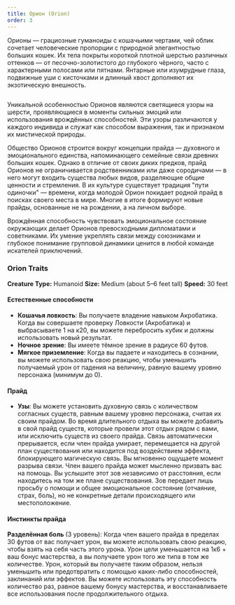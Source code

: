 ```yaml
---
title: Орион (Orion)
order: 3
---
```


Орионы — грациозные гуманоиды с кошачьими чертами, чей облик сочетает человеческие пропорции с природной элегантностью больших кошек. Их тела покрыты короткой плотной шерстью различных оттенков — от песочно-золотистого до глубокого чёрного, часто с характерными полосами или пятнами. Янтарные или изумрудные глаза, подвижные уши с кисточками и длинный хвост дополняют их экзотическую внешность.

<Image name="orion.webp" />

Уникальной особенностью Орионов являются светящиеся узоры на шерсти, проявляющиеся в моменты сильных эмоций или использования врождённых способностей. Эти узоры различаются у каждого индивида и служат как способом выражения, так и признаком их мистической природы.

Общество Орионов строится вокруг концепции прайда — духовного и эмоционального единства, напоминающего семейные связи древних больших кошек. Однако в отличие от своих диких предков, прайд Орионов не ограничивается родственниками или даже сородичами — в него могут входить существа любых видов, разделяющие общие ценности и стремления. В их культуре существует традиция "пути одиночки" — времени, когда молодой Орион покидает родной прайд в поисках своего места в мире. Многие в итоге формируют новые прайды, основанные не на рождении, а на личном выборе.

Врождённая способность чувствовать эмоциональное состояние окружающих делает Орионов превосходными дипломатами и советниками. Их умение укреплять связи между союзниками и глубокое понимание групповой динамики ценится в любой команде искателей приключений.

### Orion Traits
**Creature Type:** Humanoid
**Size:** Medium (about 5–6 feet tall)
**Speed:** 30 feet

#### Естественные способности
- **Кошачья ловкость**: Вы получаете владение навыком Акробатика. Когда вы совершаете проверку Ловкости (Акробатика) и выбрасываете 1 на к20, вы можете перебросить кубик и должны использовать новый результат.
- **Ночное зрение**: Вы имеете тёмное зрение в радиусе 60 футов.
- **Мягкое приземление**: Когда вы падаете и находитесь в сознании, вы можете использовать свою реакцию, чтобы уменьшить получаемый урон от падения на величину, равную вашему уровню персонажа (минимум до 0).

#### Прайд
- **Узы**: Вы можете установить духовную связь с количеством согласных существ, равным вашему уровню персонажа, считая их своим прайдом. Во время длительного отдыха вы можете добавить в свой прайд существ, которые провели этот отдых рядом с вами, или исключить существ из своего прайда.
Связь автоматически прерывается, если член прайда умирает, перемещается на другой план существования или находится под воздействием эффекта, блокирующего магическую связь. Вы мгновенно ощущаете момент разрыва связи.
Член вашего прайда может мысленно призвать вас на помощь. Вы услышите этот зов независимо от расстояния, если находитесь на том же плане существования. Зов передает лишь просьбу о помощи и общее эмоциональное состояние (отчаяние, страх, боль), но не конкретные детали происходящего или местоположение.

#### Инстинкты прайда
**Разделённая боль** (3 уровень): Когда член вашего прайда в пределах 30 футов от вас получает урон, вы можете использовать свою реакцию, чтобы взять на себя часть этого урона. Урон цели уменьшается на 1к6 + ваш бонус мастерства, а вы получаете урон того же типа в том же количестве. Урон, который вы получаете таким образом, нельзя уменьшить или предотвратить с помощью каких-либо способностей, заклинаний или эффектов. Вы можете использовать эту способность количество раз, равное вашему бонусу мастерства, и восстанавливаете все использования после продолжительного отдыха.